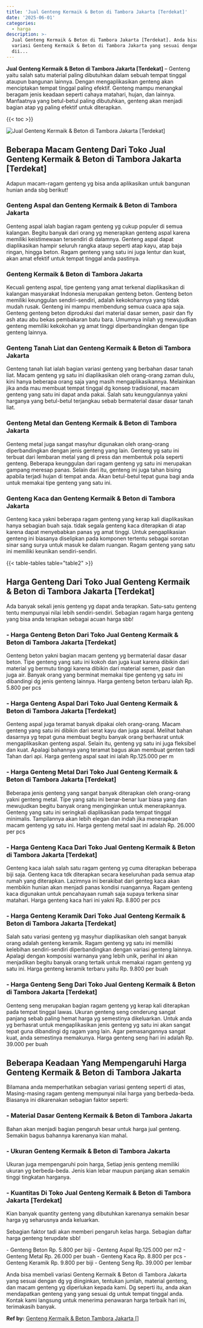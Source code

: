 ```yaml
---
title: 'Jual Genteng Kermaik & Beton di Tambora Jakarta [Terdekat]'
date: '2025-06-01'
categories:
  - harga
description: >-
  Jual Genteng Kermaik & Beton di Tambora Jakarta [Terdekat]. Anda bisa membeli
  variasi Genteng Kermaik & Beton di Tambora Jakarta yang sesuai dengan dg yg
  dii...
---
```


**Jual Genteng Kermaik & Beton di Tambora Jakarta \[Terdekat\]** – Genteng yaitu salah satu material paling dibutuhkan dalam sebuah tempat tinggal ataupun bangunan lainnya. Dengan mengaplikasikan genteng akan menciptakan tempat tinggal paling efektif. Genteng mampu menangkal beragam jenis keadaan seperti cahaya matahari, hujan, dan lainnya. Manfaatnya yang betul-betul paling dibutuhkan, genteng akan menjadi bagian atap yg paling efektif untuk diterapkan.

{{< toc >}}

![Jual Genteng Kermaik & Beton di Tambora Jakarta [Terdekat]](/images/genteng-minimalis-murah08.png)

## Beberapa Macam Genteng Dari Toko Jual Genteng Kermaik & Beton di Tambora Jakarta \[Terdekat\]

Adapun macam-ragam genteng yg bisa anda aplikasikan untuk bangunan hunian anda sbg berikut!

### Genteng Aspal dan Genteng Kermaik & Beton di Tambora Jakarta

Genteng aspal ialah bagian ragam genteng yg cukup populer di semua kalangan. Begitu banyak dari orang yg menerapkan genteng aspal karena memiliki keistimewaan tersendiri di dalamnya. Genteng aspal dapat diaplikasikan hampir seluruh rangka ataup seperti atap kayu, atap baja ringan, hingga beton. Ragam genteng yang satu ini juga lentur dan kuat, akan amat efektif untuk tempat tinggal anda pastinya.

### Genteng Kermaik & Beton di Tambora Jakarta

Kecuali genteng aspal, tipe genteng yang amat terkenal diaplikasikan di kalangan masyarakat Indonesia merupakan genteng beton. Genteng beton memiliki keunggulan sendiri-sendiri, adalah kekokohannya yang tidak mudah rusak. Genteng ini mampu membendung semua cuaca apa saja. Genteng genteng beton diproduksi dari material dasar semen, pasir dan fly ash atau abu bekas pembakaran batu bara. Umumnya inilah yg mewujudkan genteng memiliki kekokohan yg amat tinggi diperbandingkan dengan tipe genteng lainnya.

### Genteng Tanah Liat dan Genteng Kermaik & Beton di Tambora Jakarta

Genteng tanah liat ialah bagian variasi genteng yang berbahan dasar tanah liat. Macam genteng yg satu ini diaplikasikan oleh orang-orang zaman dulu, kini hanya beberapa orang saja yang masih mengaplikasikannya. Melainkan jika anda mau membuat tempat tinggal dg konsep tradisional, macam genteng yang satu ini dapat anda pakai. Salah satu keunggulannya yakni harganya yang betul-betul terjangkau sebab bermaterial dasar dasar tanah liat.

### Genteng Metal dan Genteng Kermaik & Beton di Tambora Jakarta

Genteng metal juga sangat masyhur digunakan oleh orang-orang diperbandingkan dengan jenis genteng yang lain. Genteng yg satu ini terbuat dari lembaran metal yang di press dan membentuk pola seperti genteng. Beberapa keunggulan dari ragam genteng yg satu ini merupakan gampang meresap panas. Selain dari itu, genteng ini juga tahan bising apabila terjadi hujan di tempat anda. Akan betul-betul tepat guna bagi anda untuk memakai tipe genteng yang satu ini.

### Genteng Kaca dan Genteng Kermaik & Beton di Tambora Jakarta

Genteng kaca yakni beberapa ragam genteng yang kerap kali diaplikasikan hanya sebagian buah saja. tidak segala genteng kaca diterapkan di atap karena dapat menyebabkan panas yg amat tinggi. Untuk pengaplikasian genteng ini biasanya diselipkan pada komponen tertentu sebagai sorotan sinar sang surya untuk masuk ke dalam ruangan. Ragam genteng yang satu ini memiliki keunikan sendiri-sendiri.

{{< table-tables table="table2" >}}

## Harga Genteng Dari Toko Jual Genteng Kermaik & Beton di Tambora Jakarta \[Terdekat\]

Ada banyak sekali jenis genteng yg dapat anda terapkan. Satu-satu genteng tentu mempunyai nilai lebih sendiri-sendiri. Sebagian ragam harga genteng yang bisa anda terapkan sebagai acuan harga sbb!

### \- Harga Genteng Beton Dari Toko Jual Genteng Kermaik & Beton di Tambora Jakarta \[Terdekat\]

Genteng beton yakni bagian macam genteng yg bermaterial dasar dasar beton. Tipe genteng yang satu ini kokoh dan juga kuat karena dibikin dari material yg bermutu tinggi karena dibikin dari material semen, pasir dan juga air. Banyak orang yang berminat memakai tipe genteng yg satu ini dibandingi dg jenis genteng lainnya. Harga genteng beton terbaru ialah Rp. 5.800 per pcs

### \- Harga Genteng Aspal Dari Toko Jual Genteng Kermaik & Beton di Tambora Jakarta \[Terdekat\]

Genteng aspal juga teramat banyak dipakai oleh orang-orang. Macam genteng yang satu ini dibikin dari serat kayu dan juga aspal. Melihat bahan dasarnya yg tepat guna membuat begitu banyak orang berhasrat untuk mengaplikasikan genteng aspal. Selain itu, genteng yg satu ini juga fleksibel dan kuat. Apalagi bahannya yang teramat bagus akan membuat genten tadi Tahan dari api. Harga genteng aspal saat ini ialah Rp.125.000 per m

### \- Harga Genteng Metal Dari Toko Jual Genteng Kermaik & Beton di Tambora Jakarta \[Terdekat\]

Beberapa jenis genteng yang sangat banyak diterapkan oleh orang-orang yakni genteng metal. Tipe yang satu ini benar-benar luar biasa yang dan mewujudkan begitu banyak orang menginginkan untuk menerapkannya. Genteng yang satu ini seringkali diaplikasikan pada tempat tinggal minimalis. Tampilannya akan lebih elegan dan indah jika menerapkan macam genteng yg satu ini. Harga genteng metal saat ini adalah Rp. 26.000 per pcs

### \- Harga Genteng Kaca Dari Toko Jual Genteng Kermaik & Beton di Tambora Jakarta \[Terdekat\]

Genteng kaca ialah salah satu ragam genteng yg cuma diterapkan beberapa biji saja. Genteng kaca tdk diterapkan secara keseluruhan pada semua atap rumah yang diterapkan. Lazimnya ini berakibat dari genteg kaca akan membikin hunian akan menjadi panas kondisi ruangannya. Ragam genteng kaca digunakan untuk pencahayaan rumah saja supaya terkena sinar matahari. Harga genteng kaca hari ini yakni Rp. 8.800 per pcs

### \- Harga Genteng Keramik Dari Toko Jual Genteng Kermaik & Beton di Tambora Jakarta \[Terdekat\]

Salah satu variasi genteng yg masyhur diaplikasikan oleh sangat banyak orang adalah genteng keramik. Ragam genteng yg satu ini memiliki kelebihan sendiri-sendiri diperbandingkan dengan variasi genteng lainnya. Apalagi dengan komposisi warnanya yang lebih unik, perihal ini akan menjadikan begitu banyak orang tertaik untuk memakai ragam genteng yg satu ini. Harga genteng keramik terbaru yaitu Rp. 9.800 per buah

### \- Harga Genteng Seng Dari Toko Jual Genteng Kermaik & Beton di Tambora Jakarta \[Terdekat\]

Genteng seng merupakan bagian ragam genteng yg kerap kali diterapkan pada tempat tinggal lawas. Ukuran genteng seng cenderung sangat panjang sebab paling hemat harga yg semestinya dikeluarkan. Untuk anda yg berhasrat untuk mengaplikasikan jenis genteng yg satu ini akan sangat tepat guna dibandingi dg ragam yang lain. Agar pemasangannya sangat kuat, anda semestinya memakunya. Harga genteng seng hari ini adalah Rp. 39.000 per buah

## Beberapa Keadaan Yang Mempengaruhi Harga Genteng Kermaik & Beton di Tambora Jakarta

Bilamana anda memperhatikan sebagian variasi genteng seperti di atas, Masing-masing ragam genteng mempunyai nilai harga yang berbeda-beda. Biasanya ini dikarenakan sebagian faktor seperti:

### \- Material Dasar Genteng Kermaik & Beton di Tambora Jakarta

Bahan akan menjadi bagian pengaruh besar untuk harga jual genteng. Semakin bagus bahannya karenanya kian mahal.

### \- Ukuran Genteng Kermaik & Beton di Tambora Jakarta

Ukuran juga mempengaruhi poin harga, Setiap jenis genteng memiliki ukuran yg berbeda-beda. Jenis kian lebar maupun panjang akan semakin tinggi tingkatan harganya.

### \- Kuantitas Di Toko Jual Genteng Kermaik & Beton di Tambora Jakarta \[Terdekat\]

Kian banyak quantity genteng yang dibutuhkan karenanya semakin besar harga yg seharusnya anda keluarkan.

Sebagian faktor tadi akan memberi pengaruh kelas harga. Sebagian daftar harga genteng terupdate sbb!

\- Genteng Beton Rp. 5.800 per biji - Genteng Aspal Rp.125.000 per m2 - Genteng Metal Rp. 26.000 per buah - Genteng Kaca Rp. 8.800 per pcs - Genteng Keramik Rp. 9.800 per biji - Genteng Seng Rp. 39.000 per lembar

Anda bisa membeli variasi Genteng Kermaik & Beton di Tambora Jakarta yang sesuai dengan dg yg diinginkan, tentukan jumlah, material genteng, dan macam genteng yg diperlukan kepada kami. Dg seperti itu, anda akan mendapatkan genteng yang yang sesuai dg untuk tempat tinggal anda. Kontak kami langsung untuk menerima penawaran harga terbaik hari ini, terimakasih banyak.

**Ref by:**  [Genteng Kermaik & Beton  Tambora Jakarta []](https://id.wikipedia.org/wiki/Genteng)
